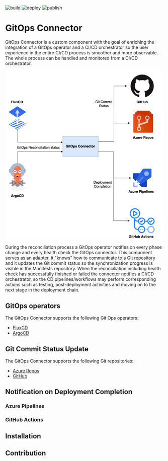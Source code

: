 ![build](https://github.com/kaizentm/gitops-connector/actions/workflows/ci.yaml/badge.svg)
![deploy](https://github.com/kaizentm/gitops-connector/actions/workflows/cd.yaml/badge.svg)
![publish](https://github.com/kaizentm/gitops-connector/actions/workflows/publish.yaml/badge.svg)

# GitOps Connector

GitOps Connector is a custom component with the goal of enriching the integration of a GitOps operator and a CI/CD orchestrator so the user experience in the entire CI/CD process is smoother and more observable. The whole process can be handled and monitored from a CI/CD orchestrator.

![publish](./img/gitops-connector.png)

During the reconciliation process a GitOps operator notifies on every phase change and every health check the GitOps connector. This component serves as an adapter, it "knows" how to communicate to a Git repository and it updates the Git commit status so the synchronization progress is visible in the Manifests repository. When the reconciliation including health check has successfully finished or failed the connector notifies a CI/CD orchestrator, so the CD pipelines/workflows may perform corresponding actions such as testing, post-deployment activities and moving on to the next stage in the deployment chain.

## GitOps operators

The GitOps Connector supports the following Git Ops operators:

- [FluxCD](https://fluxcd.io)
- [ArgoCD](https://argoproj.github.io/argo-cd/)

## Git Commit Status Update

The GitOps Connector supports the following Git repositories:

- [Azure Repos](https://azure.microsoft.com/services/devops/repos/)
- [GitHub](https://github.com)

## Notification on Deployment Completion

### Azure Pipelines

### GitHub Actions

## Installation

## Contribution
